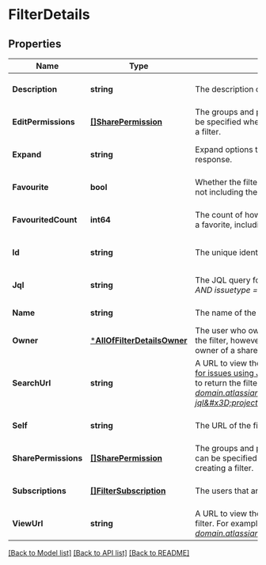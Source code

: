 # FilterDetails

## Properties
Name | Type | Description | Notes
------------ | ------------- | ------------- | -------------
**Description** | **string** | The description of the filter. | [optional] [default to null]
**EditPermissions** | [**[]SharePermission**](SharePermission.md) | The groups and projects that can edit the filter. This can be specified when updating a filter, but not when creating a filter. | [optional] [default to null]
**Expand** | **string** | Expand options that include additional filter details in the response. | [optional] [default to null]
**Favourite** | **bool** | Whether the filter is selected as a favorite by any users, not including the filter owner. | [optional] [default to null]
**FavouritedCount** | **int64** | The count of how many users have selected this filter as a favorite, including the filter owner. | [optional] [default to null]
**Id** | **string** | The unique identifier for the filter. | [optional] [default to null]
**Jql** | **string** | The JQL query for the filter. For example, *project &#x3D; SSP AND issuetype &#x3D; Bug*. | [optional] [default to null]
**Name** | **string** | The name of the filter. | [default to null]
**Owner** | [***AllOfFilterDetailsOwner**](AllOfFilterDetailsOwner.md) | The user who owns the filter. Defaults to the creator of the filter, however, Jira administrators can change the owner of a shared filter in the admin settings. | [optional] [default to null]
**SearchUrl** | **string** | A URL to view the filter results in Jira, using the [Search for issues using JQL](#api-rest-api-3-filter-search-get) operation with the filter&#x27;s JQL string to return the filter results. For example, *https://your-domain.atlassian.net/rest/api/3/search?jql&#x3D;project+%3D+SSP+AND+issuetype+%3D+Bug*. | [optional] [default to null]
**Self** | **string** | The URL of the filter. | [optional] [default to null]
**SharePermissions** | [**[]SharePermission**](SharePermission.md) | The groups and projects that the filter is shared with. This can be specified when updating a filter, but not when creating a filter. | [optional] [default to null]
**Subscriptions** | [**[]FilterSubscription**](FilterSubscription.md) | The users that are subscribed to the filter. | [optional] [default to null]
**ViewUrl** | **string** | A URL to view the filter results in Jira, using the ID of the filter. For example, *https://your-domain.atlassian.net/issues/?filter&#x3D;10100*. | [optional] [default to null]

[[Back to Model list]](../README.md#documentation-for-models) [[Back to API list]](../README.md#documentation-for-api-endpoints) [[Back to README]](../README.md)

